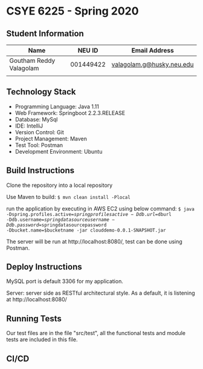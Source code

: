 # CSYE 6225 - Spring 2020

## Student Information

| Name | NEU ID | Email Address |
| --- | --- | --- |
| Goutham Reddy Valagolam | 001449422| valagolam.g@husky.neu.edu |
| | | |

## Technology Stack
- Programming Language: Java 1.11
- Web Framework: Springboot 2.2.3.RELEASE
- Database: MySql
- IDE: IntelliJ
- Version Control: Git
- Project Management: Maven
- Test Tool: Postman
- Development Environment: Ubuntu

## Build Instructions
Clone the repository into a local repository

Use Maven to build:
<code>$ mvn clean install -Plocal</code>

run the application by executing in AWS EC2 using below command:
<code>$ java -Dspring.profiles.active=$springprofilesactive -Ddb.url=$dburl -Ddb.username=$springdatasourceusername -Ddb.password=$springdatasourcepassword -Dbucket.name=$bucketname -jar  clouddemo-0.0.1-SNAPSHOT.jar</code>

The server will be run at http://localhost:8080/, test can be done using Postman.

## Deploy Instructions
MySQL port is default 3306 for my application.

Server: server side as RESTful architectural style. As a default, it is listening at http://localhost:8080/


## Running Tests
Our test files are in the file "src/test", all the functional tests and module tests are included in this file.

## CI/CD


